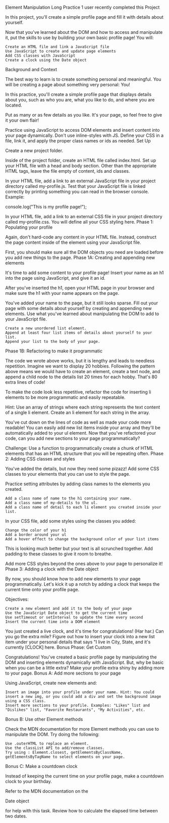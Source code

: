 Element Manipulation Long Practice
1 user recently completed this Project

In this project, you'll create a simple profile page and fill it with details about yourself.

Now that you've learned about the DOM and how to access and manipulate it, put the skills to use by building your own basic profile page! You will:

    Create an HTML file and link a JavaScript file
    Use JavaScript to create and update page elements
    Add CSS classes with JavaScript
    Create a clock using the Date object

Background and Context

The best way to learn is to create something personal and meaningful. You will be creating a page about something very personal: You!

In this practice, you'll create a simple profile page that displays details about you, such as who you are, what you like to do, and where you are located.

Put as many or as few details as you like. It's your page, so feel free to give it your own flair!

Practice using JavaScript to access DOM elements and insert content into your page dynamically. Don't use inline-styles with JS. Define your CSS in a file, link it, and apply the proper class names or ids as needed.
Set Up

Create a new project folder.

Inside of the project folder, create an HTML file called index.html. Set up your HTML file with a head and body section. Other than the appropriate HTML tags, leave the file empty of content, ids and classes.

In your HTML file, add a link to an external JavaScript file in your project directory called my-profile.js. Test that your JavaScript file is linked correctly by printing something you can read in the browser console. Example:

console.log("This is my profile page!");

In your HTML file, add a link to an external CSS file in your project directory called my-profile.css. You will define all your CSS styling here.
Phase 1: Populating your profile

Again, don't hard-code any content in your HTML file. Instead, construct the page content inside of the <body> element using your JavaScript file.

First, you should make sure all the DOM objects you need are loaded before you add new things to the page.
Phase 1A: Creating and appending new elements

It's time to add some content to your profile page! Insert your name as an h1 into the page using JavaScript, and give it an id.

After you've inserted the h1, open your HTML page in your browser and make sure the h1 with your name appears on the page.

You've added your name to the page, but it still looks sparse. Fill out your page with some details about yourself by creating and appending new elements. Use what you've learned about manipulating the DOM to add to your JavaScript file.

    Create a new unordered list element.
    Append at least four list items of details about yourself to your list.
    Append your list to the body of your page.

Phase 1B: Refactoring to make it programmatic

The code we wrote above works, but it is lengthy and leads to needless repetition. Imagine we want to display 20 hobbies. Following the pattern above means we would have to create an element, create a text node, and append a child node to the details list 20 times for each hobby. That's 80 extra lines of code!

To make the code look less repetitive, refactor the code for inserting li elements to be more programmatic and easily repeatable.

Hint: Use an array of strings where each string represents the text content of a single li element. Create an li element for each string in the array.

You've cut down on the lines of code as well as made your code more readable! You can easily add new list items inside your array and they'll be automatically added to your ul element. Now that you've refactored your code, can you add new sections to your page programmatically?

Challenge: Use a function to programmatically create a chunk of HTML elements that has an HTML structure that you will be repeating often.
Phase 2: Adding CSS classes and styles

You've added the details, but now they need some pizazz! Add some CSS classes to your elements that you can use to style the page.

Practice setting attributes by adding class names to the elements you created.

    Add a class name of name to the h1 containing your name.
    Add a class name of my-details to the ul.
    Add a class name of detail to each li element you created inside your list.

In your CSS file, add some styles using the classes you added:

    Change the color of your h1
    Add a border around your ul
    Add a hover effect to change the background color of your list items

This is looking much better but your text is all scrunched together. Add padding to these classes to give it room to breathe.

Add more CSS styles beyond the ones above to your page to personalize it!
Phase 3: Adding a clock with the Date object

By now, you should know how to add new elements to your page programmatically. Let's kick it up a notch by adding a clock that keeps the current time onto your profile page.

Objectives:

    Create a new element and add it to the body of your page
    Use the JavaScript Date object to get the current time
    Use setTimeout or setInterval to update the time every second
    Insert the current time into a DOM element

You just created a live clock, and it's time for congratulations! (Har har.) Can you go the extra mile? Figure out how to insert your clock into a new list item under your personal details that says "I live in City, State, and it's currently [CLOCK] here.
Bonus Phase: Get Custom

Congratulations! You've created a basic profile page by manipulating the DOM and inserting elements dynamically with JavaScript. But, why be basic when you can be a little extra? Make your profile extra shiny by adding more to your page.
Bonus A: Add more sections to your page

Using JavaScript, create new elements and:

    Insert an image into your profile under your name. Hint: You could insert a new img, or you could add a div and set the background image using a CSS class.
    Insert more sections to your profile. Examples: "Likes" list and "Dislikes" list, "Favorite Restaurants", "My Activities", etc.

Bonus B: Use other Element methods

Check the MDN documentation for more Element methods you can use to manipulate the DOM. Try doing the following:

    Use .outerHTML to replace an element.
    Use the classList API to add/remove classes.
    Try using : Element.closest, getElementsByClassName, getElementsByTagName to select elements on your page.

Bonus C: Make a countdown clock

Instead of keeping the current time on your profile page, make a countdown clock to your birthday.

Refer to the MDN documentation on the

Date object

for help with this task. Review how to calculate the elapsed time between two dates.
